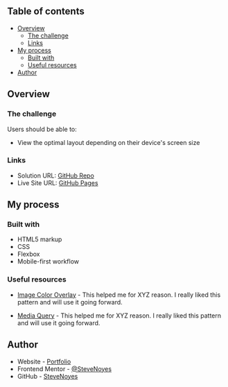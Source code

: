 ## Table of contents

- [Overview](#overview)
  - [The challenge](#the-challenge)
  - [Links](#links)
- [My process](#my-process)
  - [Built with](#built-with)
  - [Useful resources](#useful-resources)
- [Author](#author)

## Overview

### The challenge

Users should be able to:

- View the optimal layout depending on their device's screen size

### Links

- Solution URL: [GitHub Repo](https://your-solution-url.com)
- Live Site URL: [GitHub Pages](https://pages.github.com/)

## My process

### Built with

- HTML5 markup
- CSS  
- Flexbox
- Mobile-first workflow

### Useful resources

- [Image Color Overlay](https://dev.to/ellen_dev/two-ways-to-achieve-an-image-colour-overlay-with-css-eio) - This helped me for XYZ reason. I really liked this pattern and will use it going forward. 

- [Media Query](https://developer.mozilla.org/en-US/docs/Web/CSS/Media_Queries/Using_media_queries) - This helped me for XYZ reason. I really liked this pattern and will use it going forward.

## Author

- Website - [Portfolio](https://www.stevenmnoyes.com)
- Frontend Mentor - [@SteveNoyes](https://www.frontendmentor.io/profile/SteveNoyes)
- GitHub - [SteveNoyes](https://github.com/SteveNoyes)